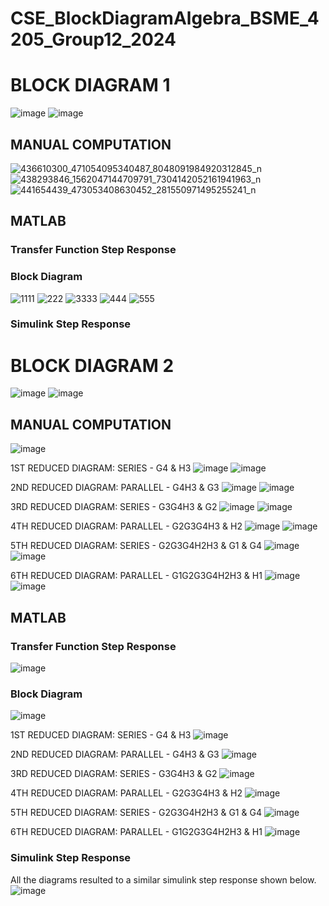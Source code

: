 # CSE_BlockDiagramAlgebra_BSME_4205_Group12_2024

# BLOCK DIAGRAM 1
![image](https://github.com/m4rkbej/CSE_BlockDiagramAlgebra_BSME_4205_Group12_2024/assets/159038055/f198fae1-3051-466b-bd01-e9ab00eb643f)
![image](https://github.com/yaldvn/CSE_BlockDiagramAlgebra_BSME_4205_Group12_2024/assets/159038055/c4518f5e-46af-469a-83a6-243b7a2bf3e1)

## MANUAL COMPUTATION
![436610300_471054095340487_8048091984920312845_n](https://github.com/m4rkbej/CSE_BlockDiagramAlgebra_BSME_4205_Group12_2024/assets/159036368/86822726-7ee7-4190-bee8-e38c4045fea2)
![438293846_1562047144709791_7304142052161941963_n](https://github.com/m4rkbej/CSE_BlockDiagramAlgebra_BSME_4205_Group12_2024/assets/159036368/4c792b9f-8e53-4e63-b6c0-438b9c9b162c)
![441654439_473053408630452_281550971495255241_n](https://github.com/m4rkbej/CSE_BlockDiagramAlgebra_BSME_4205_Group12_2024/assets/159036368/e15d8a7e-18ea-4047-a8d4-bed27df0820a)

## MATLAB
### Transfer Function Step Response

### Block Diagram
![1111](https://github.com/m4rkbej/CSE_BlockDiagramAlgebra_BSME_4205_Group12_2024/assets/159036368/700dff43-db50-4606-b68d-abe1813ec660)
![222](https://github.com/m4rkbej/CSE_BlockDiagramAlgebra_BSME_4205_Group12_2024/assets/159036368/4b3ebf21-fb54-4097-9fd1-b39c88dcee00)
![3333](https://github.com/m4rkbej/CSE_BlockDiagramAlgebra_BSME_4205_Group12_2024/assets/159036368/adb0362a-12d3-49cc-aa8f-6dd15cc1832d)
![444](https://github.com/m4rkbej/CSE_BlockDiagramAlgebra_BSME_4205_Group12_2024/assets/159036368/b1a901d5-e772-4370-baaa-e18a9ff3f79e)
![555](https://github.com/m4rkbej/CSE_BlockDiagramAlgebra_BSME_4205_Group12_2024/assets/159036368/41801fcb-0270-49dd-bea1-9d28f37ad691)
### Simulink Step Response

# BLOCK DIAGRAM 2
![image](https://github.com/m4rkbej/CSE_BlockDiagramAlgebra_BSME_4205_Group12_2024/assets/159038055/10519a47-c0ea-41fe-a1ef-8a251a0e6d22)
![image](https://github.com/yaldvn/CSE_BlockDiagramAlgebra_BSME_4205_Group12_2024/assets/159038055/228a2261-cdd0-4cd5-abb0-994001451267)

## MANUAL COMPUTATION
![image](https://github.com/m4rkbej/CSE_BlockDiagramAlgebra_BSME_4205_Group12_2024/assets/159038055/30e8c40c-4842-4a1a-b095-bce6cfe160bc)

1ST REDUCED DIAGRAM: SERIES - G4 & H3 
![image](https://github.com/m4rkbej/CSE_BlockDiagramAlgebra_BSME_4205_Group12_2024/assets/159038055/68048cd7-d84a-4db0-9cc2-d1960601d730)
![image](https://github.com/m4rkbej/CSE_BlockDiagramAlgebra_BSME_4205_Group12_2024/assets/159038055/f19b0c0a-5bb5-4dd5-b976-d6207e85933b)

2ND REDUCED DIAGRAM: PARALLEL - G4H3 & G3
![image](https://github.com/m4rkbej/CSE_BlockDiagramAlgebra_BSME_4205_Group12_2024/assets/159038055/f66732de-dbff-4ec2-9da9-b344bd8b7bbf)
![image](https://github.com/m4rkbej/CSE_BlockDiagramAlgebra_BSME_4205_Group12_2024/assets/159038055/16dc05f1-8198-484d-9727-bd1d81b13eba)

3RD REDUCED DIAGRAM: SERIES - G3G4H3 & G2
![image](https://github.com/m4rkbej/CSE_BlockDiagramAlgebra_BSME_4205_Group12_2024/assets/159038055/d5510e2c-a052-42c4-8fad-542aef485f95)
![image](https://github.com/m4rkbej/CSE_BlockDiagramAlgebra_BSME_4205_Group12_2024/assets/159038055/3369edf9-f1a3-48e3-875f-d1894e9546e0)

4TH REDUCED DIAGRAM: PARALLEL - G2G3G4H3 & H2
![image](https://github.com/m4rkbej/CSE_BlockDiagramAlgebra_BSME_4205_Group12_2024/assets/159038055/17248285-ca72-456d-82ba-2754ecfc8613)
![image](https://github.com/m4rkbej/CSE_BlockDiagramAlgebra_BSME_4205_Group12_2024/assets/159038055/5539a6ac-d212-43be-904d-e231343acabc)

5TH REDUCED DIAGRAM: SERIES - G2G3G4H2H3 & G1 & G4
![image](https://github.com/m4rkbej/CSE_BlockDiagramAlgebra_BSME_4205_Group12_2024/assets/159038055/0ee58433-69ea-4aca-b54f-cf733fd220c9)
![image](https://github.com/m4rkbej/CSE_BlockDiagramAlgebra_BSME_4205_Group12_2024/assets/159038055/e6383079-8485-4fbc-b0ea-9e66b4fb15b9)

6TH REDUCED DIAGRAM: PARALLEL - G1G2G3G4H2H3 & H1
![image](https://github.com/m4rkbej/CSE_BlockDiagramAlgebra_BSME_4205_Group12_2024/assets/159038055/697fe6cc-f445-4d84-a65b-0aa8ac9ba645)
![image](https://github.com/m4rkbej/CSE_BlockDiagramAlgebra_BSME_4205_Group12_2024/assets/159038055/c2245a06-5f41-4617-a354-cb1803e34de0)

## MATLAB
### Transfer Function Step Response
![image](https://github.com/m4rkbej/CSE_BlockDiagramAlgebra_BSME_4205_Group12_2024/assets/159038055/c04959b6-4cd0-4c6c-ac5d-d3a43591a6a4)

### Block Diagram
![image](https://github.com/yaldvn/CSE_BlockDiagramAlgebra_BSME_4205_Group12_2024/assets/159038055/2291ec02-3e7c-402b-9c49-e5a7799ddccb)

1ST REDUCED DIAGRAM: SERIES - G4 & H3 
![image](https://github.com/yaldvn/CSE_BlockDiagramAlgebra_BSME_4205_Group12_2024/assets/159038055/9ecbbb68-1b43-4af5-9cf2-7004bad28611)

2ND REDUCED DIAGRAM: PARALLEL - G4H3 & G3
![image](https://github.com/yaldvn/CSE_BlockDiagramAlgebra_BSME_4205_Group12_2024/assets/159038055/5344a1fa-cdf3-4ca1-bcbd-4d1928ef2188)

3RD REDUCED DIAGRAM: SERIES - G3G4H3 & G2
![image](https://github.com/yaldvn/CSE_BlockDiagramAlgebra_BSME_4205_Group12_2024/assets/159038055/b74fa7b7-041b-43a3-9057-fe851e1cba03)

4TH REDUCED DIAGRAM: PARALLEL - G2G3G4H3 & H2
![image](https://github.com/yaldvn/CSE_BlockDiagramAlgebra_BSME_4205_Group12_2024/assets/159038055/ebf40f79-a507-4bbc-8aae-7cb173fe151a)

5TH REDUCED DIAGRAM: SERIES - G2G3G4H2H3 & G1 & G4
![image](https://github.com/m4rkbej/CSE_BlockDiagramAlgebra_BSME_4205_Group12_2024/assets/159038055/dc2d8762-9ce3-4339-bcde-5df8495d0e74)

6TH REDUCED DIAGRAM: PARALLEL - G1G2G3G4H2H3 & H1
![image](https://github.com/yaldvn/CSE_BlockDiagramAlgebra_BSME_4205_Group12_2024/assets/159038055/90c893ed-13a5-4500-ae4a-e2ed515220f0)

### Simulink Step Response
All the diagrams resulted to a similar simulink step response shown below.
![image](https://github.com/m4rkbej/CSE_BlockDiagramAlgebra_BSME_4205_Group12_2024/assets/159038055/d3ecd998-3eef-426b-9cd8-fb6c3a1380cf)
